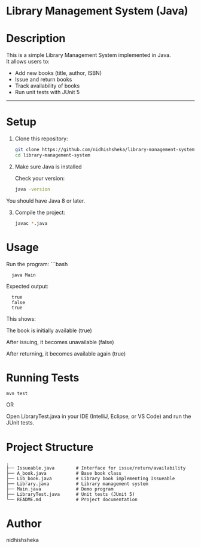 # Library Management System (Java)

# Description
This is a simple Library Management System implemented in Java.  
It allows users to:
- Add new books (title, author, ISBN)
- Issue and return books
- Track availability of books
- Run unit tests with JUnit 5

---

# Setup
1. Clone this repository:
   ```bash
   git clone https://github.com/nidhishsheka/library-management-system.git
   cd library-management-system
   
2. Make sure Java is installed

   Check your version:
   ```bash
   java -version

 You should have Java 8 or later.

3. Compile the project:
   ```bash
   javac *.java


# Usage

Run the program:
      ```bash
      
      java Main



Expected output:

      true
      false
      true

This shows:

The book is initially available (true)

After issuing, it becomes unavailable (false)

After returning, it becomes available again (true)


# Running Tests
    
    mvn test

OR

Open LibraryTest.java in your IDE (IntelliJ, Eclipse, or VS Code)
and run the JUnit tests.


# Project Structure

    .
    ├── Issueable.java        # Interface for issue/return/availability
    ├── A_book.java           # Base book class
    ├── Lib_book.java         # Library book implementing Issueable
    ├── Library.java          # Library management system
    ├── Main.java             # Demo program
    ├── LibraryTest.java      # Unit tests (JUnit 5)
    └── README.md             # Project documentation

# Author

nidhishsheka

